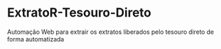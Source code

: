 # ExtratoR-Tesouro-Direto
Automação Web para extrair os extratos liberados pelo tesouro direto de forma automatizada

